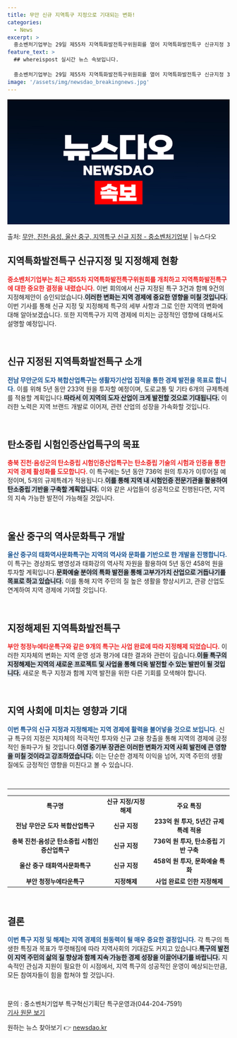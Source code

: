```yaml
---
title: 무안 신규 지역특구 지정으로 기대되는 변화!
categories:
  - News
excerpt: >
  중소벤처기업부는 29일 제55차 지역특화발전특구위원회를 열어 지역특화발전특구 신규지정 3건, 지정해제 9건,…
feature_text: >
  ## whereispost 실시간 뉴스 속보입니다.

  중소벤처기업부는 29일 제55차 지역특화발전특구위원회를 열어 지역특화발전특구 신규지정 3건, 지정해제 9건,…
image: '/assets/img/newsdao_breakingnews.jpg'
---
```


![뉴스다오 속보](/assets/img/newsdao_breakingnews.jpg)

<p>출처: <a href="https://newsdao.kr/2671" rel="dofollow">무안, 진천·음성, 울산 중구, 지역특구 신규 지정 - 중소벤처기업부</a> | 뉴스다오</p>

<h2 data-ke-size="size26">지역특화발전특구 신규지정 및 지정해제 현황</h2>

<p data-ke-size="size16"><b><span style="color: #ee2323;">중소벤처기업부는 최근 제55차 지역특화발전특구위원회를 개최하고 지역특화발전특구에 대한 중요한 결정을 내렸습니다.</span></b> 이번 회의에서 신규 지정된 특구 3건과 함께 9건의 지정해제안이 승인되었습니다.<b><span style="background-color: #21538527;">이러한 변화는 지역 경제에 중요한 영향을 미칠 것입니다.</span></b> 이번 기사를 통해 신규 지정 및 지정해제 특구의 세부 사항과 그로 인한 지역의 변화에 대해 알아보겠습니다. 또한 지역특구가 지역 경제에 미치는 긍정적인 영향에 대해서도 설명할 예정입니다.</p>

<p data-ke-size="size16">&nbsp;</p>

<h2 data-ke-size="size26">신규 지정된 지역특화발전특구 소개</h2>

<p data-ke-size="size16"><b><span style="color: #1a5490;">전남 무안군의 도자 복합산업특구는 생활자기산업 집적을 통한 경제 발전을 목표로 합니다.</span></b> 이를 위해 5년 동안 233억 원을 투자할 예정이며, 도로교통 및 기타 6개의 규제특례를 적용할 계획입니다.<b><span style="background-color: #21538527;">따라서 이 지역의 도자 산업이 크게 발전할 것으로 기대됩니다.</span></b> 이러한 노력은 지역 브랜드 개발로 이어져, 관련 산업의 성장을 가속화할 것입니다.</p>

<p data-ke-size="size16">&nbsp;</p>

<h2 data-ke-size="size26">탄소중립 시험인증산업특구의 목표</h2>

<p data-ke-size="size16"><b><span style="color: #ee2323;">충북 진천·음성군의 탄소중립 시험인증산업특구는 탄소중립 기술의 시험과 인증을 통한 지역 경제 활성화를 도모합니다.</span></b> 이 특구에는 5년 동안 736억 원의 투자가 이루어질 예정이며, 5개의 규제특례가 적용됩니다.<b><span style="background-color: #21538527;">이를 통해 지역 내 시험인증 전문기관을 활용하여 탄소중립 기반을 구축할 계획입니다.</span></b> 이와 같은 사업들이 성공적으로 진행된다면, 지역의 지속 가능한 발전이 가능해질 것입니다.</p>

<p data-ke-size="size16">&nbsp;</p>

<h2 data-ke-size="size26">울산 중구의 역사문화특구 개발</h2>

<p data-ke-size="size16"><b><span style="color: #1a5490;">울산 중구의 태화역사문화특구는 지역의 역사와 문화를 기반으로 한 개발을 진행합니다.</span></b> 이 특구는 경상좌도 병영성과 태화강의 역사적 자원을 활용하여 5년 동안 458억 원을 투자할 계획입니다.<b><span style="background-color: #21538527;">문화예술 분야의 특화 발전을 통해 고부가가치 산업으로 거듭나기를 목표로 하고 있습니다.</span></b> 이를 통해 지역 주민의 질 높은 생활을 향상시키고, 관광 산업도 연계하여 지역 경제에 기여할 것입니다.</p>

<p data-ke-size="size16">&nbsp;</p>

<h2 data-ke-size="size26">지정해제된 지역특화발전특구</h2>

<p data-ke-size="size16"><b><span style="color: #ee2323;">부안 청정누에타운특구와 같은 9개의 특구는 사업 완료에 따라 지정해제 되었습니다.</span></b> 이러한 지자체의 변화는 지역 운영 성과 평가에 대한 결과와 관련이 깊습니다.<b><span style="background-color: #21538527;">이들 특구의 지정해제는 지역의 새로운 프로젝트 및 사업을 통해 더욱 발전할 수 있는 발판이 될 것입니다.</span></b> 새로운 특구 지정과 함께 지역 발전을 위한 다른 기회를 모색해야 합니다.</p>

<p data-ke-size="size16">&nbsp;</p>

<h2 data-ke-size="size26">지역 사회에 미치는 영향과 기대</h2>

<p data-ke-size="size16"><b><span style="color: #1a5490;">이번 특구의 신규 지정과 지정해제는 지역 경제에 활력을 불어넣을 것으로 보입니다.</span></b> 신규 특구의 지정은 지자체의 적극적인 투자와 신규 고용 창출을 통해 지역의 경제에 긍정적인 돌파구가 될 것입니다.<b><span style="background-color: #21538527;">이영 중기부 장관은 이러한 변화가 지역 사회 발전에 큰 영향을 미칠 것이라고 강조하였습니다.</span></b> 이는 단순한 경제적 이익을 넘어, 지역 주민의 생활 질에도 긍정적인 영향을 미친다고 볼 수 있습니다.</p>

<p data-ke-size="size16">&nbsp;</p>

<hr>

<table>
<tr>
<td style="text-align: center; height: 17px;"><b>특구명</b></td>
<td style="text-align: center; height: 17px;"><b>신규 지정/지정해제</b></td>
<td style="text-align: center; height: 17px;"><b>주요 특징</b></td>
</tr>
<tr>
<td style="text-align: center; height: 17px;"><b>전남 무안군 도자 복합산업특구</b></td>
<td style="text-align: center; height: 17px;"><b>신규 지정</b></td>
<td style="text-align: center; height: 17px;"><b>233억 원 투자, 5년간 규제특례 적용</b></td>
</tr>
<tr>
<td style="text-align: center; height: 17px;"><b>충북 진천·음성군 탄소중립 시험인증산업특구</b></td>
<td style="text-align: center; height: 17px;"><b>신규 지정</b></td>
<td style="text-align: center; height: 17px;"><b>736억 원 투자, 탄소중립 기반 구축</b></td>
</tr>
<tr>
<td style="text-align: center; height: 17px;"><b>울산 중구 태화역사문화특구</b></td>
<td style="text-align: center; height: 17px;"><b>신규 지정</b></td>
<td style="text-align: center; height: 17px;"><b>458억 원 투자, 문화예술 특화</b></td>
</tr>
<tr>
<td style="text-align: center; height: 17px;"><b>부안 청정누에타운특구</b></td>
<td style="text-align: center; height: 17px;"><b>지정해제</b></td>
<td style="text-align: center; height: 17px;"><b>사업 완료로 인한 지정해제</b></td>
</tr>
</table>

<p data-ke-size="size16">&nbsp;</p>

<h2 data-ke-size="size26">결론</h2>

<p data-ke-size="size16"><b><span style="color: #1a5490;">이번 특구 지정 및 해제는 지역 경제의 원동력이 될 매우 중요한 결정입니다.</span></b> 각 특구의 특생한 특징과 목표가 뚜렷해짐에 따라 지역사회의 기대감도 커지고 있습니다.<b><span style="background-color: #21538527;">특구의 발전이 지역 주민의 삶의 질 향상과 함께 지속 가능한 경제 성장을 이끌어내기를 바랍니다.</span></b> 지속적인 관심과 지원이 필요한 이 시점에서, 지역 특구의 성공적인 운영이 예상되는만큼, 모든 참여자들이 힘을 합쳐야 할 것입니다.</p>

<p data-ke-size="size16">&nbsp;</p>

<p data-ke-size="size16">문의 : 중소벤처기업부 특구혁신기획단 특구운영과(044-204-7591)<br><a href="https://newsdao.kr/2671" target="_blank">기사 원문 보기</a></p> 

원하는 뉴스 찾아보기 👉 <a href="https://newsdao.kr" rel="dofollow">newsdao.kr</a>


